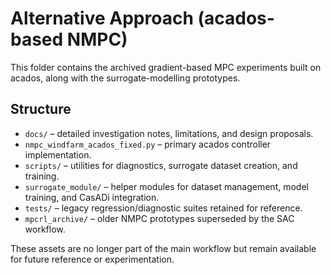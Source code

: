 # Alternative Approach (acados-based NMPC)

This folder contains the archived gradient-based MPC experiments built on acados, along with the surrogate-modelling prototypes.

## Structure

- `docs/` – detailed investigation notes, limitations, and design proposals.
- `nmpc_windfarm_acados_fixed.py` – primary acados controller implementation.
- `scripts/` – utilities for diagnostics, surrogate dataset creation, and training.
- `surrogate_module/` – helper modules for dataset management, model training, and CasADi integration.
- `tests/` – legacy regression/diagnostic suites retained for reference.
- `mpcrl_archive/` – older NMPC prototypes superseded by the SAC workflow.

These assets are no longer part of the main workflow but remain available for future reference or experimentation.

